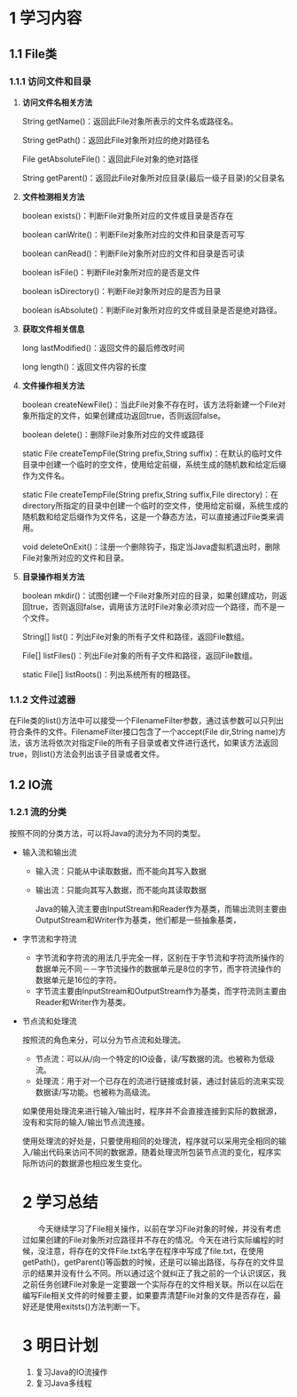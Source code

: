 # 1 学习内容

## 1.1 File类

### 1.1.1 访问文件和目录

1. **访问文件名相关方法**

   String getName()：返回此File对象所表示的文件名或路径名。

   String getPath()：返回此File对象所对应的绝对路径名

   File getAbsoluteFile()：返回此File对象的绝对路径

   String getParent()：返回此File对象所对应目录(最后一级子目录)的父目录名

2. **文件检测相关方法**

   boolean exists()：判断File对象所对应的文件或目录是否存在

   boolean canWrite()：判断File对象所对应的文件和目录是否可写

   boolean canRead()：判断File对象所对应的文件和目录是否可读

   boolean isFile()：判断File对象所对应的是否是文件

   boolean isDirectory()：判断File对象所对应的是否为目录

   boolean isAbsolute()：判断File对象所对应的文件或目录是否是绝对路径。

3. **获取文件相关信息**

   long lastModified()：返回文件的最后修改时间

   long length()：返回文件内容的长度

4. **文件操作相关方法**

   boolean createNewFile()：当此File对象不存在时，该方法将新建一个File对象所指定的文件，如果创建成功返回true，否则返回false。

   boolean delete()：删除File对象所对应的文件或路径

   static File createTempFile(String prefix,String suffix)：在默认的临时文件目录中创建一个临时的空文件，使用给定前缀，系统生成的随机数和给定后缀作为文件名。

   static File createTempFile(String prefix,String suffix,File directory)：在directory所指定的目录中创建一个临时的空文件，使用给定前缀，系统生成的随机数和给定后缀作为文件名，这是一个静态方法，可以直接通过File类来调用。

   void deleteOnExit()：注册一个删除钩子，指定当Java虚拟机退出时，删除File对象所对应的文件和目录。

5. **目录操作相关方法**

   boolean mkdir()：试图创建一个File对象所对应的目录，如果创建成功，则返回true，否则返回false，调用该方法时File对象必须对应一个路径，而不是一个文件。

   String[] list()：列出File对象的所有子文件和路径，返回File数组。

   File[] listFiles()：列出File对象的所有子文件和路径，返回File数组。

   static File[] listRoots()：列出系统所有的根路径。

### 1.1.2 文件过滤器

在File类的list()方法中可以接受一个FilenameFilter参数，通过该参数可以只列出符合条件的文件。FilenameFilter接口包含了一个accept(File dir,String name)方法，该方法将依次对指定File的所有子目录或者文件进行迭代，如果该方法返回true，则list()方法会列出该子目录或者文件。

## 1.2 IO流

### 1.2.1 流的分类

按照不同的分类方法，可以将Java的流分为不同的类型。

* 输入流和输出流

  * 输入流：只能从中读取数据，而不能向其写入数据

  * 输出流：只能向其写入数据，而不能向其读取数据

    Java的输入流主要由InputStream和Reader作为基类，而输出流则主要由OutputStream和Writer作为基类，他们都是一些抽象基类，

* 字节流和字符流

  * 字节流和字符流的用法几乎完全一样，区别在于字节流和字符流所操作的数据单元不同－－字节流操作的数据单元是8位的字节，而字符流操作的数据单元是16位的字符。
  * 字节流主要由InputStream和OutputStream作为基类，而字符流则主要由Reader和Writer作为基类。

* 节点流和处理流

  按照流的角色来分，可以分为节点流和处理流。

  * 节点流：可以从/向一个特定的IO设备，读/写数据的流。也被称为低级流。
  * 处理流：用于对一个已存在的流进行链接或封装，通过封装后的流来实现数据读/写功能。也被称为高级流。

  如果使用处理流来进行输入/输出时，程序并不会直接连接到实际的数据源，没有和实际的输入/输出节点流连接。

  使用处理流的好处是，只要使用相同的处理流，程序就可以采用完全相同的输入/输出代码来访问不同的数据源，随着处理流所包装节点流的变化，程序实际所访问的数据源也相应发生变化。

  # 2 学习总结

  &emsp;&emsp;今天继续学习了File相关操作，以前在学习File对象的时候，并没有考虑过如果创建的File对象所对应路径并不存在的情况。今天在进行实际编程的时候，没注意，将存在的文件File.txt名字在程序中写成了file.txt，在使用getPath()，getParent()等函数的时候，还是可以输出路径，与存在的文件显示的结果并没有什么不同。所以通过这个就纠正了我之前的一个认识误区，我之前任务创建File对象是一定要跟一个实际存在的文件相关联。所以在以后在编写File相关文件的时候要主要，如果要弄清楚File对象的文件是否存在，最好还是使用exitsts()方法判断一下。

  # 3 明日计划

  1. 复习Java的IO流操作
  2. 复习Java多线程
